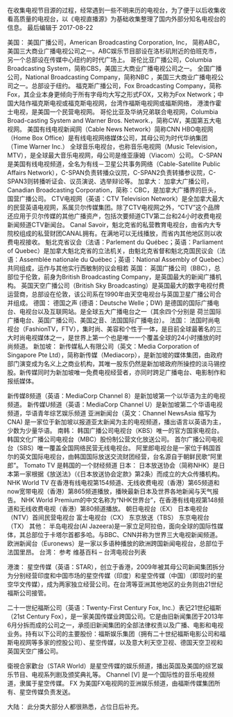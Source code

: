 在收集电视节目源的过程，经常遇到一些不明来历的电视台，为了便于以后收集收看高质量的电视台，以《电视直播源》为基础收集整理了国内外部分知名电视台的信息。
最后编辑于 2017-08-22

美国：
美国广播公司，American Broadcasting Corporation, Inc， 简称ABC，美国三大商业广播电视公司之一。ABC娱乐节目部设在洛杉矶附近的伯班克市，另一个总部设在传媒中心纽约的时代广场上。
哥伦比亚广播公司，Columbia Broadcasting System，简称CBS，美国三大商业广播电视公司之一。
全国广播公司，National Broadcasting Company，简称NBC ，美国三大商业广播电视公司之一。总部设于纽约。
福克斯广播公司，Fox Broadcasting Company，简称Fox，其企业本身更倾向于所有字母均大写之形式FOX，又称为Fox Network；中国大陆作福克斯电视或福克斯电视网，台湾作福斯电视网或福斯网络， 港澳作霍士电视，是美国一个民营电视网。
哥伦比亚及华纳兄弟联合电视网，Columbia Broad-casting System and Warner Bros. Network.，简称CW，美国第五大电视网。
美国有线电视新闻网（Cable News Network）简称CNN
HBO电视网（Home Box Office）是有线电视网络媒体公司，其母公司为时代华纳集团（Time Warner Inc.）
全球音乐电视台，也称音乐电视网（Music Television，MTV），是全球最大音乐电视网，母公司是维亚康姆（Viacom）公司。
C-SPAN是美国有线电视频道，全名为有线－卫星公共事务网络（Cable-Satellite Public Affairs Network），C-SPAN负责转播众议院，C-SPAN2负责转播参议院，C-SPAN3则转播听证会、议员演说、选举辩论等。
加拿大：
加拿大广播公司，Canadian Broadcasting Corporation，简称：CBC，是加拿大广播界的巨头，国营广播公司。
CTV电视网（英语：CTV Television Network）是全加拿大最大的民营英语电视网，系属贝尔传媒集团。除了CTV电视网之外，“CTV”这个品牌还应用于贝尔传媒的其他广播资产，包括次要频道CTV第二台和24小时收费电视新闻频道CTV新闻台。
Canal Savoir，魁北克省的私营教育电视台，由省内大专院校组成的私营财团CANAL拥有。在满地可以无线播放，而省内其他地区则以收费电视接收。
魁北克省议会（法语：Parlement du Québec；英语：Parliament of Quebec）是加拿大魁北克省的立法机关，由魁北克省督和魁北克国民议会（法语：Assemblée nationale du Québec；英语：National Assembly of Quebec）共同组成，运作与其他实行西敏制的议会相若
英国：
英国广播公司（BBC），总部位于伦敦，前身为British Broadcasting Company，是英国最大的新闻广播机构。
英国天空广播公司（British Sky Broadcasting）是英国最大的数字电视付费运营商，总部设在伦敦，该公司系在1990年由天空电视台与英国卫星广播公司合并组成。
德国：
德国之声 (德语：Deutsche Welle；DW) 是德国的国际广播电台、电视台以及互联网站。是全球五大广播电台之一（其余四个分别是 荷兰国际广播电台、英国广播公司、美国之音、法国国际广播电台）。
法国：
法国时尚电视台（FashionTV，FTV），集时尚、美容和个性于一体，是目前全球最著名的三大时尚电视媒体之一，是世界上第一个也是唯一一个覆盖全球的24小时播放的时尚频道。
新加坡：
新传媒私人有限公司（英文：Media Corporation of Singapore Pte Ltd），简称新传媒（Mediacorp），是新加坡的媒体集团，由政府部门演变成为名义上之商业机构，其唯一股东仍然是新加坡政府所操控的淡马锡控股。新传媒同时为新加坡唯一免费电视经营者，亦同时跨足广播电台、电影制作和报纸媒体。

新传媒8频道（英语：MediaCorp Channel 8）是新加坡第一个以华语为主的电视频道。
新传媒U频道（英语：MediaCorp Channel U）是新加坡第二个华语电视频道，华语青年综艺娱乐频道
亚洲新闻台（英文：Channel NewsAsia 缩写为CNA) 是一家位于新加坡以报道亚太新闻为主的电视频道，播出语言以英语为主，少数为少量华语。
南韩：
韩国广播公司电视台（KBS）唯一的官方国家电视台。
韩国文化广播公司电视台（MBC）股份制公营文化放送公司。
首尔广播公司电视台（SBS）唯一覆盖全国网络民营无线电视台。
阿里郎电视台是一家位于韩国首尔的英文国际电视台，由韩国国际放送交流财团经营，台名源自于朝鲜民歌“阿里郎”。
Tomato TV 是韩国的一个财经频道
日本：
日本放送协会（简称NHK）是日本第一家根据《放送法》（《日本放送协会定款》第2条）而成立的大众传播机构。
NHK World TV 在香港有线电视第154频道、无线收费电视（香港）第65频道和now宽带电视（香港）第865频道播放，播映最新日本及世界各地新闻与天气报告。
NHK World Premium的中文名称为“NHK世界台”，在香港有线电视第148频道和无线收费电视（香港）第80频道播放。
朝日电视台（EX）
日本电视台（NTV）首间民营电视台
富士电视台（CX）
东京放送（TBS）
东京电视台（TX）
其他：
半岛电视台(Al Jazeera)是一家立足阿拉伯，面向全球的国际性媒体，其总部位于卡塔尔首都多哈。与BBC、CNN并称为世界三大电视新闻频道。
欧洲新闻台（Euronews）是一家以多语种播放的欧洲跨国新闻电视台，总部位于法国里昂。
台湾：
参考 维基百科 – 台湾电视台列表

港澳：
星空传媒（英语：STAR），创立于香港，2009年被其母公司新闻集团拆分为分别经营印度和中国市场的星空传媒（印度）和星空传媒（中国）（即现时的星空华文传媒），成为两家独立经营公司。在台湾等亚洲其他地区的业务则由21世纪福斯公司接管。

二十一世纪福斯公司（英语：Twenty-First Century Fox, Inc.）表记21世纪福斯（21st Century Fox），是一家美国传媒业跨国公司。它是由旧新闻集团于2013年6月分拆而成的公司之一，承揽旧新闻集团的全部法律权责以及广播、电影和电视业务。持有以下公司的主要股份：福斯娱乐集团（拥有二十世纪福斯电影公司和福斯电视网等多家的控股公司）、星空传媒，以及意大利天空卫视、德国天空卫视和英国天空广播公司。

衛視合家歡台（STAR World）是星空传媒的娱乐频道，播出英国及美国的综艺娱乐节目、电视系列剧及颁奖典礼等。
Channel [V] 是一个国际性的音乐电视频道，隶属于星空传媒。
FX 为美国FX电视网的亚洲娱乐频道，由福斯传媒集团所有、星空传媒负责发送。


大陆：
此分类大部分人都很熟悉，占位日后补充。